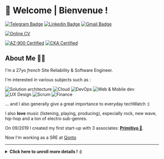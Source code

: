 # 🦉 Welcome | Bienvenue ! 

[![Telegram Badge](https://img.shields.io/badge/-c14438?style=social&logo=Telegram&logoColor=blue&link=https://t.me/applinh)](https://t.me/applinh)
[![Linkedin Badge](https://img.shields.io/badge/-Thomas%20Martin?style=social&logo=Linkedin&logoColor=blue&link=https://www.linkedin.com/in/anirudhemmadi/)](https://www.linkedin.com/in/thomas-martin-348238161/)
[![Gmail Badge](https://img.shields.io/badge/-applinh@protonmail.com-c14438?style=social&logo=Gmail&logoColor=red&link=mailto:applinh@protonmail.com)](mailto:applinh@protonmail.com)


[![Online CV](https://img.shields.io/badge/-OnlineCV-c14438?style=social&logo=about.me&logoColor=blue&link=mailto:https://me-applinh.netlify.app)](https://me-applinh.netlify.app)


[![AZ-900 Certified](https://img.shields.io/badge/-AZ%20900%20Certified-blue?style=for-the-badge&logo=microsoft-azure)](https://www.credly.com/badges/a0b37337-5e0d-4074-a4c7-36ace2b3b915)
[![CKA Certified](https://img.shields.io/badge/-CKA%20Certified-white?style=for-the-badge&logo=kubernetes)](https://www.credly.com/earner/earned/badge/799e4d84-183a-482c-8f8a-5c9068c41d4d)

## About Me 👨‍🎤 

I'm a 27yo _french_ Site Reliability & Software Engineer.

I'm interested in various subjects such as : 

![Solution architecture](https://img.shields.io/badge/-Solution%20architecture-C59237?style=for-the-badge)
![Cloud](https://img.shields.io/badge/-Cloud-red?style=for-the-badge)
![DevOps](https://img.shields.io/badge/-DevOps-006400?style=for-the-badge)
![Web & Mobile dev](https://img.shields.io/badge/Web%20&%20Mobile%20dev-blue?style=for-the-badge)
![UX Design](https://img.shields.io/badge/-UX%20Desgin-purple?style=for-the-badge)
![Scrum](https://img.shields.io/badge/-Scrum-orange?style=for-the-badge)
![Finance](https://img.shields.io/badge/-Finance-grey?style=for-the-badge)

... and I also generally give a great importance to everyday techWatch :)

I also **love** music (listening, playing, producing), especially rock, new wave, hip-hop and a ton of electro sub-genres.

On 09/2019 I created my first start-up with 3 associates: [**Primitivo 🦉**](https://github.com/PrimitivoFR). 

Now I'm working as a SRE at [Qonto](https://qonto.com)


---

<details>
  <summary><b>Click here to unroll more details ! :)</b></summary>


## My knowledge 🧠💡

### Main languages

![Go](https://img.shields.io/badge/-Go-1572B6?style=for-the-badge&logo=go)
![Python](https://img.shields.io/badge/-Python-C59237?style=for-the-badge&logo=Python)
![Dart](https://img.shields.io/badge/-Dart-blue?style=for-the-badge&logo=Dart)

![TypeScript](https://img.shields.io/badge/-TypeScript-white?style=for-the-badge&logo=typescript)
**+**
![Nodejs](https://img.shields.io/badge/-Nodejs-006400?style=for-the-badge&logo=Node.js)



---

### Frameworks / Libraries


#### Front

![React](https://img.shields.io/badge/-React-black?style=for-the-badge&logo=react)
![Angular](https://img.shields.io/badge/-Angular-red?style=for-the-badge&logo=angular)
![Redux](https://img.shields.io/badge/-Redux-purple?style=for-the-badge&logo=Redux)

#### Mobile

![Flutter](https://img.shields.io/badge/-Flutter-007ACC?style=for-the-badge&logo=Flutter)
![React Native (Expo)](https://img.shields.io/badge/-React%20Native%20(Expo)-black?style=for-the-badge&logo=Expo)

#### Server

![ExpressJS](https://img.shields.io/badge/-ExpressJS-006400?style=for-the-badge&logo=ExpressJS)
![NestJS](https://img.shields.io/badge/-NestJS-red?style=for-the-badge&logo=NestJS)
![Gorilla/Mux](https://img.shields.io/badge/-Gorilla%20Mux-007ACC?style=for-the-badge&logo=go)
![Flask](https://img.shields.io/badge/-Flask-grey?style=for-the-badge&logo=flask)
![gRPC](https://img.shields.io/badge/-gRPC-white?style=for-the-badge&logo=google)

#### Data analysis / ML

![Pandas](https://img.shields.io/badge/-Pandas-purple?style=for-the-badge&logo=Pandas)
![Scikit (Machine Learning)](https://img.shields.io/badge/-Scikit%20(Machine%20Learning)-white?style=for-the-badge&logo=scikit-learn)

---

### Databases
![MongoDB](https://img.shields.io/badge/-MongoDB-black?style=for-the-badge&logo=mongodb)
![ElasticSearch](https://img.shields.io/badge/-ElasticSearch-005571?style=for-the-badge&logo=elasticsearch)
![PostgreSQL](https://img.shields.io/badge/-PostgreSQL-336791?style=for-the-badge&logo=postgresql)
![Redis](https://img.shields.io/badge/-Redis-white?style=for-the-badge&logo=redis)
![MySQL](https://img.shields.io/badge/-MySQL-black?style=for-the-badge&logo=mysql)

---

### Tools



![Git](https://img.shields.io/badge/-Git-black?style=for-the-badge&logo=git)
![GitLab](https://img.shields.io/badge/-GitLab-006400?style=for-the-badge&logo=GitLab)
![Jenkins](https://img.shields.io/badge/-Jenkins-white?style=for-the-badge&logo=Jenkins)

![Ansible](https://img.shields.io/badge/-Ansible-red?style=for-the-badge&logo=ansible)
![Terraform](https://img.shields.io/badge/-Terraform-purple?style=for-the-badge&logo=terraform)
![Packer](https://img.shields.io/badge/-Packer-white?style=for-the-badge&logo=packer)

![Docker](https://img.shields.io/badge/-Docker-black?style=for-the-badge&logo=docker)
![Kubernetes](https://img.shields.io/badge/-Kubernetes-white?style=for-the-badge&logo=Kubernetes)

![Azure](https://img.shields.io/badge/-Azure-blue?style=for-the-badge&logo=microsoft-azure)
![AWS](https://img.shields.io/badge/-AWS-C59237?style=for-the-badge&logo=amazon-AWS)
![Heroku](https://img.shields.io/badge/-Heroku-430098?style=for-the-badge&logo=heroku)
![DigitalOcean](https://img.shields.io/badge/-Digital%20Ocean-darkblue?style=for-the-badge&logo=digitalocean)

---

### ... & more
![GraphQL](https://img.shields.io/badge/-GraphQL-E10098?style=for-the-badge&logo=graphql)
![REST](https://img.shields.io/badge/-REST-FFA633?style=for-the-badge&logo=statuspage)
![HTTP2 gRPC](https://img.shields.io/badge/-HTTP2%20gRPC-grey?style=for-the-badge&logo=google)

![Microservices](https://img.shields.io/badge/-Microservices-blue?style=for-the-badge&logo=tableau)
![Domain Driven Design](https://img.shields.io/badge/-Domain%20Driven%20Design-525DDC?style=for-the-badge&logo=leanpub)
![Event Driven](https://img.shields.io/badge/-Event%20Driven-white?style=for-the-badge&logo=eventstore)


![Linux](https://img.shields.io/badge/-Linux-black?style=for-the-badge&logo=Linux)
![iOS](https://img.shields.io/badge/-iOS-grey?style=for-the-badge&logo=apple)
![Android](https://img.shields.io/badge/-Android-006400?style=for-the-badge&logo=Android)

---

## Currently learning/experimenting : 

![Prometheus](https://img.shields.io/badge/-Prometheus-white?style=for-the-badge&logo=prometheus)
![Kafka](https://img.shields.io/badge/-Kafka-grey?style=for-the-badge&logo=apachekafka)

</details>
